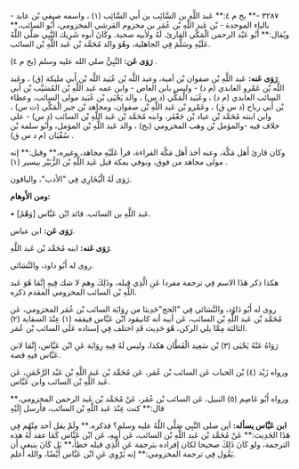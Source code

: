 ٣٢٨٧ -** بخ م ٤:** عَبد اللَّهِ بن السَّائِب بن أَبي السَّائِب (١) ، واسمه صيفي بْن عابد - بالباء الموحدة - بْن عَبد اللَّهِ بْن عُمَر بن مخزوم القرشي المخزومي، أَبُو السائب،** ويُقال:** أَبُو عَبْد الرحمن الْمَكِّي القارئ. لَهُ ولأبيه صحبة. وكَانَ أبوه شَرِيك النَّبِي صَلَّى اللَّهُ عَلَيْهِ وسَلَّمَ فِي الجاهلية، وهُوَ والد مُحَمَّد بْن عَبد اللَّهِ بْن السائب.

**رَوَى عَن:** النَّبِيُّ صلى الله عليه وسلم (بخ م ٤) .

**رَوَى عَنه:** عَبد اللَّهِ بْن صفوان بْن أمية، وعبد اللَّه بْن عُبَيد اللَّه بْن أَبي مليكة (ق) ، وعَبد اللَّه بْن عَمْرو العابدي (م د) - وليس بابن العاص - وابن عمه عَبد اللَّهِ بْن المُسَيَّب بْن أَبي السائب العابدي (م د) ، وعُبَيد الْمَكِّي (د س) ، والد يَحْيَى بْن عُبَيد مولى السائب، وعطاء بْن أَبي رباح (د س ق) ، وعَمْرو بْن عَبد اللَّهِ بْن صفوان، ومجاهد بْن جبر الْمَكِّي (ت س) ، وابن ابنته مُحَمَّد بْن عباد بْن جَعْفَر، وابنه مُحَمَّد بْن عَبد اللَّهِ بْن السائب (د س) - على خلاف فيه -والمؤمل بْن وهب المخزومي (بخ) ، والد عَبد اللَّهِ بْن المؤمل، وأَبُو سلمة بْن سُفْيَان (م د س ق) .

وكان قارئ أَهل مَكَّة، وعنه أخذ أَهل مَكَّة القراءة، قرأ عَلَيْهِ مجاهد، وغيره،** وقيل:** إنه مولى مجاهد من فوق، ونوفي بمكة قبل عَبد اللَّهِ بْن الزُّبَيْر بيسير (١) .

رَوَى لَهُ الْبُخَارِي فِي "الأدب"، والباقون.

**ومن الأَوهام:**

• [وَهْمٌ] عَبد اللَّهِ بن السائب. قائد ابْن عَبَّاس.

**رَوَى عَن:** ابن عباس.

**رَوَى عَنه:** ابنه مُحَمَّد بْن عَبد اللَّهِ.

روى له أَبُو داود، والنَّسَائي.

هكذا ذكر هَذَا الاسم فِي ترجمة مفردا عَنِ الَّذِي قبله، وذَلِكَ وهم لا شك فِيهِ إِنَّمَا هُوَ عَبد اللَّهِ بْن السائب المخزومي المقدم ذكره.

روى له أَبُو دَاوُد، والنَّسَائي فِي "الحج"حَدِيثا من رِوَايَة السائب بْن عُمَر المخزومي، عَن مُحَمَّد بْن عَبد اللَّهِ بْن السائب، عَن أبيه أنه كانيقود ابْن عَبَّاس فيقفه (١) عِنْدَ السقاية (٢) الثالثة مِمَّا يلي الركن، هُوَ حَدِيث قَدِ اختلف فِي إسناده عَلَى السائب بْن عُمَر.

رَوَاهُ عَنْهُ يَحْيَى (٣) بْن سَعِيد الْقَطَّان هكذا، وليس لَهُ فِيهِ رِوَايَة عَنِ ابْن عَبَّاس، إِنَّمَا لابن عَبَّاس فيهِ قصة.

ورواه زَيْد (٤) بْن الحباب عَن السائب بْن عُمَر، عَن مُحَمَّد بْن عَبد اللَّهِ بْن عَبْد الرَّحْمَنِ، عَن عَبد اللَّهِ بْن السائب وابن عَبَّاس.

ورواه أَبُو عَاصِم (٥) النبيل، عَن السائب بْن عُمَر، عَنْ مُحَمَّد بْن عَبد الرحمن المخزومي،** قال:** كنت عِنْدَ عَبد اللَّهِ بْن السائب، فأرسل إِلَيْهِ

**ابن عَبَّاس يسأله:** أين صلى النَّبِي صَلَّى اللَّهُ عليه وسلم؟ فذكره.** ولَمْ يقل أحد مِنْهُم فِي هَذَا الحَدِيث:** عَنْ مُحَمَّد بْن عَبد اللَّهِ بْن السائب، عَن أَبِيهِ، عَن ابْن عَبَّاس كَمَا عقد لَهُ هذه الترجمة، ولو كَانَ ذَلِكَ صحيحا لكان إفراده بترجمة عَنِ الَّذِي قبله خطأ،** بَل كَانَ ينبغي أَن يَقُول فِي ترجمة المخزومي:** إنه يَرْوِي عَنِ ابْن عَبَّاس أَيْضًا، والله أعلم.